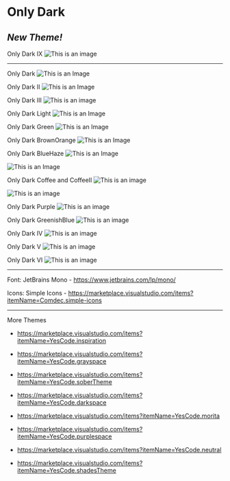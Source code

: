 # **Only Dark**

## *New Theme!*
Only Dark IX
![This is an image](https://github.com/yesomac/only_dark/blob/main/img/only_dark_IX.png?raw=true)

----

Only Dark
![This is an Image](https://github.com/yesomac/only_dark/blob/main/img/only_dark.png?raw=true)

Only Dark II
![This is an Image](https://github.com/yesomac/only_dark/blob/main/img/only_darkII.png?raw=true)

Only Dark III
![This is an image](https://github.com/yesomac/only_dark/blob/main/img/only_dark_III.png?raw=true)

Only Dark Light
![This is an Image](https://github.com/yesomac/only_dark/blob/main/img/only_dark-light.png?raw=true)

Only Dark Green
![This is an Image](https://github.com/yesomac/only_dark/blob/main/img/only_darkgreen.png?raw=true)

Only Dark BrownOrange
![This is an Image](https://github.com/yesomac/only_dark/blob/main/img/only_darkorange.png?raw=true)

Only Dark BlueHaze
![This is an Image](https://github.com/yesomac/only_dark/blob/main/img/only-dark-blue.png?raw=true)


![This is an Image](https://github.com/yesomac/only_dark/blob/main/img/only-dark-bluee.png?raw=true)

Only Dark Coffee and CoffeeII
![This is an image](https://github.com/yesomac/only_dark/blob/main/img/only_darkcoffee.png?raw=true)

![This is an image](https://github.com/yesomac/only_dark/blob/main/img/only_darkcoffeeII.png?raw=true)

Only Dark Purple
![This is an image](https://github.com/yesomac/only_dark/blob/main/img/only_darkpurple.png?raw=true)

Only Dark GreenishBlue
![This is an image](https://github.com/yesomac/only_dark/blob/main/img/only_darkGB.png?raw=true)

Only Dark IV
![This is an image](https://github.com/yesomac/only_dark/blob/main/img/only_dark_IV.png?raw=true)

Only Dark V
![This is an image](https://github.com/yesomac/only_dark/blob/main/img/only_dark_V.png?raw=true)

Only Dark VI
![This is an image](https://github.com/yesomac/only_dark/blob/main/img/only_dark_VI.png?raw=true)

---
Font: JetBrains Mono - https://www.jetbrains.com/lp/mono/

Icons: Simple Icons - https://marketplace.visualstudio.com/items?itemName=Comdec.simple-icons

---
More Themes

* https://marketplace.visualstudio.com/items?itemName=YesCode.inspiration

* https://marketplace.visualstudio.com/items?itemName=YesCode.grayspace

* https://marketplace.visualstudio.com/items?itemName=YesCode.soberTheme

* https://marketplace.visualstudio.com/items?itemName=YesCode.darkspace

* https://marketplace.visualstudio.com/items?itemName=YesCode.morita

* https://marketplace.visualstudio.com/items?itemName=YesCode.purplespace

* https://marketplace.visualstudio.com/items?itemName=YesCode.neutral

* https://marketplace.visualstudio.com/items?itemName=YesCode.shadesTheme